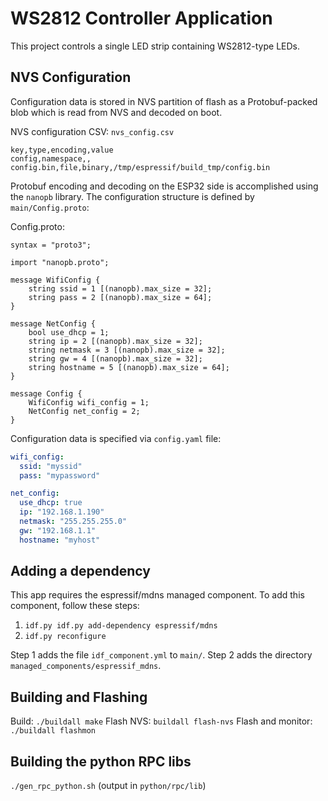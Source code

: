 # WS2812 Controller Application

This project controls a single LED strip containing WS2812-type LEDs.

## NVS Configuration

Configuration data is stored in NVS partition of flash as a Protobuf-packed blob
which is read from NVS and decoded on boot.

NVS configuration CSV: `nvs_config.csv`
```
key,type,encoding,value
config,namespace,,
config.bin,file,binary,/tmp/espressif/build_tmp/config.bin
```

Protobuf encoding and decoding on the ESP32 side is accomplished using the
`nanopb` library. The configuration structure is defined by `main/Config.proto`:

Config.proto:
```
syntax = "proto3";

import "nanopb.proto";

message WifiConfig {
    string ssid = 1 [(nanopb).max_size = 32];
    string pass = 2 [(nanopb).max_size = 64];
}

message NetConfig {
    bool use_dhcp = 1;
    string ip = 2 [(nanopb).max_size = 32];
    string netmask = 3 [(nanopb).max_size = 32];
    string gw = 4 [(nanopb).max_size = 32];
    string hostname = 5 [(nanopb).max_size = 64];
}

message Config {
    WifiConfig wifi_config = 1;
    NetConfig net_config = 2;
}

```

Configuration data is specified via `config.yaml` file:
```yaml
wifi_config:
  ssid: "myssid"
  pass: "mypassword"

net_config:
  use_dhcp: true
  ip: "192.168.1.190"
  netmask: "255.255.255.0"
  gw: "192.168.1.1"
  hostname: "myhost"
```

## Adding a dependency

This app requires the espressif/mdns managed component.  To add this component,
follow these steps:

1. `idf.py idf.py add-dependency espressif/mdns`
2. `idf.py reconfigure`

Step 1 adds the file `idf_component.yml` to `main/`. Step 2 adds the directory
`managed_components/espressif_mdns`.

## Building and Flashing

Build: `./buildall make`
Flash NVS: `buildall flash-nvs`
Flash and monitor: `./buildall flashmon`

## Building the python RPC libs

`./gen_rpc_python.sh`    (output in `python/rpc/lib`)

